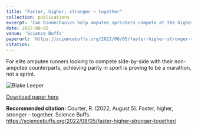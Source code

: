 ```yaml
---
title: "Faster, higher, stronger – together"
collection: publications
excerpt: 'Can biomechanics help amputee sprinters compete at the highest level?'
date: 2022-08-05
venue: 'Science Buffs'
paperurl: 'https://sciencebuffs.org/2022/08/05/faster-higher-stronger-together/'
citation: 
---
```


For elite amputee runners looking to compete side-by-side with their non-amputee counterparts, achieving parity in sport is proving to be a marathon, not a sprint.

![Blake Leeper](https://robbiequarter.github.io/images/leeper.jpg) 

[Download paper here](https://sciencebuffs.org/2022/08/05/faster-higher-stronger-together/)

**Recommended citation:** Courter, R. (2022, August 5). Faster, higher, stronger – together. Science Buffs. https://sciencebuffs.org/2022/08/05/faster-higher-stronger-together/

